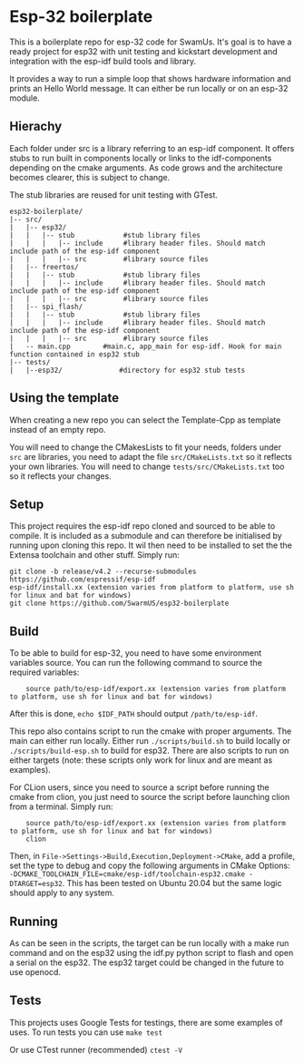 # Esp-32 boilerplate

This is a boilerplate repo for esp-32 code for SwamUs.
It's goal is to have a ready project for esp32 with unit testing and kickstart development and integration with the esp-idf build tools and library.

It provides a way to run a simple loop that shows hardware information and prints an Hello World message.
It can either be run locally or on an esp-32 module.


## Hierachy

Each folder under src is a library referring to an esp-idf component. It offers stubs to run built in components locally or links to the idf-components depending on the cmake arguments.
As code grows and the architecture becomes clearer, this is subject to change. 

The stub libraries are reused for unit testing with GTest.

````
esp32-boilerplate/
|-- src/
|   |-- esp32/
|   |   |-- stub            #stub library files
|   |   |   |-- include     #library header files. Should match include path of the esp-idf component
|   |   |   |-- src         #library source files
|   |-- freertos/
|   |   |-- stub            #stub library files
|   |   |   |-- include     #library header files. Should match include path of the esp-idf component
|   |   |   |-- src         #library source files
|   |-- spi_flash/
|   |   |-- stub            #stub library files
|   |   |   |-- include     #library header files. Should match include path of the esp-idf component
|   |   |   |-- src         #library source files
|   -- main.cpp        #main.c, app_main for esp-idf. Hook for main function contained in esp32 stub
|-- tests/
|   |--esp32/              #directory for esp32 stub tests
````

## Using the template
When creating a new repo you can select the Template-Cpp as template instead of an empty repo.

You will need to change the CMakesLists to fit your needs, folders under `src` are libraries, you need to adapt the file `src/CMakeLists.txt` so it reflects your own libraries. You will need to change `tests/src/CMakeLists.txt` too so it reflects your changes. 

## Setup

This project requires the esp-idf repo cloned and sourced to be able to compile. It is included as a submodule and can therefore be initialised by running upon cloning this repo.
It wil then need to be installed to set the the Extensa toolchain and other stuff. Simply run:
````
git clone -b release/v4.2 --recurse-submodules https://github.com/espressif/esp-idf
esp-idf/install.xx (extension varies from platform to platform, use sh for linux and bat for windows)
git clone https://github.com/SwarmUS/esp32-boilerplate
````

## Build
To be able to build for esp-32, you need to have some environment variables source. 
You can run the following command to source the required variables:
````
    source path/to/esp-idf/export.xx (extension varies from platform to platform, use sh for linux and bat for windows)
````
After this is done, `echo $IDF_PATH` should output `/path/to/esp-idf`.

This repo also contains script to run the cmake with proper arguments. The main can either run locally. 
Either run `./scripts/build.sh`  to build locally or `./scripts/build-esp.sh` to build for esp32. There are also scripts to run on either targets (note: these scripts only work for linux and are meant as examples).

For CLion users, since you need to source a script before running the cmake from clion, you just need to source the script before launching clion from a terminal.
Simply run:
````
    source path/to/esp-idf/export.xx (extension varies from platform to platform, use sh for linux and bat for windows)
    clion
````
Then, in ``File->Settings->Build,Execution,Deployment->CMake``, add a profile, set the type to debug and copy the following arguments in CMake Options: ``-DCMAKE_TOOLCHAIN_FILE=cmake/esp-idf/toolchain-esp32.cmake -DTARGET=esp32``.
This has been tested on Ubuntu 20.04 but the same logic should apply to any system.
## Running
As can be seen in the scripts, the target can be run locally with a make run command and on the esp32 using the idf.py python script to flash and open a serial on the esp32.
The esp32 target could be changed in the future to use openocd.

## Tests

This projects uses Google Tests for testings, there are some examples of uses.
To run tests you can use 
```make test```

Or use CTest runner (recommended)
```ctest -V```
